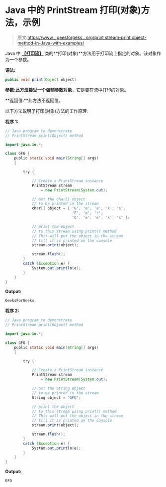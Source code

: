 # Java 中的 PrintStream 打印(对象)方法，示例

> 原文:[https://www . geesforgeks . org/print stream-print object-method-in-Java-with-examples/](https://www.geeksforgeeks.org/printstream-printobject-method-in-java-with-examples/)

Java 中 **[【打印流】](https://www.geeksforgeeks.org/java-io-printstream-class-java-set-1/)** 类的**打印(对象)**方法用于打印流上指定的对象。该对象作为一个参数。

**语法:**

```java
public void print(Object object)
```

**参数:**此方法接受一个强制参数**对象**，它是要在流中打印的对象。

**返回值:**此方法不返回值。

以下方法说明了打印(对象)方法的工作原理:

**程序 1:**

```java
// Java program to demonstrate
// PrintStream print(Object) method

import java.io.*;

class GFG {
    public static void main(String[] args)
    {

        try {

            // Create a PrintStream instance
            PrintStream stream
                = new PrintStream(System.out);

            // Get the char[] object
            // to be printed in the stream
            char[] object = { 'G', 'e', 'e', 'k', 's',
                              'F', 'o', 'r',
                              'G', 'e', 'e', 'k', 's' };

            // print the object
            // to this stream using print() method
            // This will put the object in the stream
            // till it is printed on the console
            stream.print(object);

            stream.flush();
        }
        catch (Exception e) {
            System.out.println(e);
        }
    }
}
```

**Output:**

```java
GeeksForGeeks

```

**程序 2:**

```java
// Java program to demonstrate
// PrintStream print(Object) method

import java.io.*;

class GFG {
    public static void main(String[] args)
    {

        try {

            // Create a PrintStream instance
            PrintStream stream
                = new PrintStream(System.out);

            // Get the String Object
            // to be printed in the stream
            String object = "GFG";

            // print the object
            // to this stream using print() method
            // This will put the object in the stream
            // till it is printed on the console
            stream.print(object);

            stream.flush();
        }
        catch (Exception e) {
            System.out.println(e);
        }
    }
}
```

**Output:**

```java
GFG

```